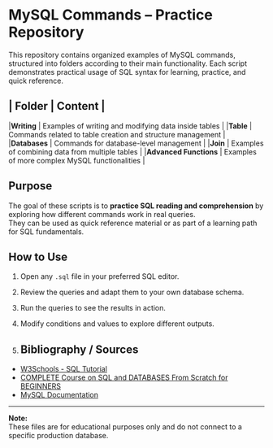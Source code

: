 # MySQL Commands – Practice Repository
This repository contains organized examples of MySQL commands, structured into folders according to their main functionality.
Each script demonstrates practical usage of SQL syntax for learning, practice, and quick reference.

## | Folder | Content |
|**Writing** | Examples of writing and modifying data inside tables |
|**Table** | Commands related to table creation and structure management |
|**Databases** | Commands for database-level management |
|**Join** | Examples of combining data from multiple tables |
|**Advanced Functions** | Examples of more complex MySQL functionalities |

## Purpose
The goal of these scripts is to **practice SQL reading and comprehension** by exploring how different commands work in real queries.  
They can be used as quick reference material or as part of a learning path for SQL fundamentals.

## How to Use
1. Open any `.sql` file in your preferred SQL editor.
2. Review the queries and adapt them to your own database schema.
3. Run the queries to see the results in action.
4. Modify conditions and values to explore different outputs.

5. ## Bibliography / Sources
- [W3Schools - SQL Tutorial](https://www.w3schools.com/sql/)
- [COMPLETE Course on SQL and DATABASES From Scratch for BEGINNERS](https://www.youtube.com/watch?v=OuJerKzV5T0&t=18964s)
- [MySQL Documentation](https://dev.mysql.com/doc/)

---
**Note:**  
These files are for educational purposes only and do not connect to a specific production database.
